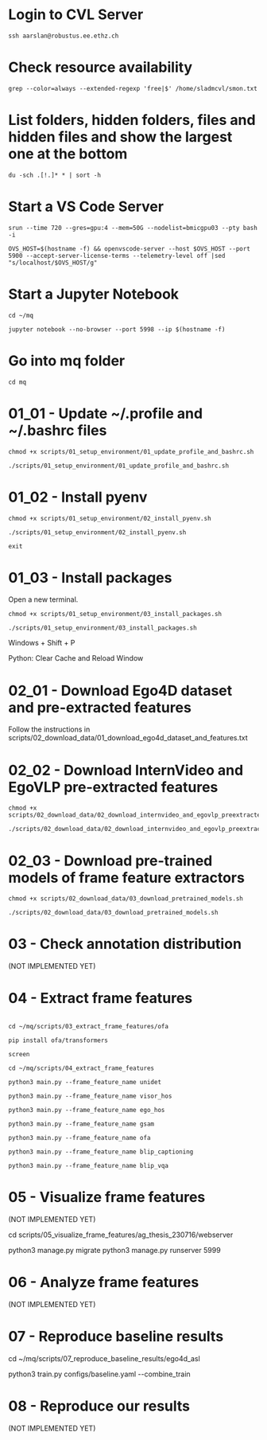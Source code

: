 # Login to CVL Server

```
ssh aarslan@robustus.ee.ethz.ch
```

# Check resource availability

```
grep --color=always --extended-regexp 'free|$' /home/sladmcvl/smon.txt
```

# List folders, hidden folders, files and hidden files and show the largest one at the bottom
```
du -sch .[!.]* * | sort -h
```

# Start a VS Code Server

```
srun --time 720 --gres=gpu:4 --mem=50G --nodelist=bmicgpu03 --pty bash -i

OVS_HOST=$(hostname -f) && openvscode-server --host $OVS_HOST --port 5900 --accept-server-license-terms --telemetry-level off |sed "s/localhost/$OVS_HOST/g"
```

# Start a Jupyter Notebook

```
cd ~/mq

jupyter notebook --no-browser --port 5998 --ip $(hostname -f)
```

# Go into mq folder

```
cd mq
```

# 01_01 - Update ~/.profile and ~/.bashrc files

```
chmod +x scripts/01_setup_environment/01_update_profile_and_bashrc.sh

./scripts/01_setup_environment/01_update_profile_and_bashrc.sh
```

# 01_02 - Install pyenv

```
chmod +x scripts/01_setup_environment/02_install_pyenv.sh

./scripts/01_setup_environment/02_install_pyenv.sh

exit
```

# 01_03 - Install packages

Open a new terminal.

```
chmod +x scripts/01_setup_environment/03_install_packages.sh

./scripts/01_setup_environment/03_install_packages.sh
```

Windows + Shift + P

Python: Clear Cache and Reload Window

# 02_01 - Download Ego4D dataset and pre-extracted features

Follow the instructions in scripts/02_download_data/01_download_ego4d_dataset_and_features.txt

# 02_02 - Download InternVideo and EgoVLP pre-extracted features

```
chmod +x scripts/02_download_data/02_download_internvideo_and_egovlp_preextracted_features.sh

./scripts/02_download_data/02_download_internvideo_and_egovlp_preextracted_features.sh
```

# 02_03 - Download pre-trained models of frame feature extractors

```
chmod +x scripts/02_download_data/03_download_pretrained_models.sh

./scripts/02_download_data/03_download_pretrained_models.sh
```

# 03 - Check annotation distribution

(NOT IMPLEMENTED YET)

# 04 - Extract frame features

```

cd ~/mq/scripts/03_extract_frame_features/ofa

pip install ofa/transformers

screen

cd ~/mq/scripts/04_extract_frame_features

python3 main.py --frame_feature_name unidet

python3 main.py --frame_feature_name visor_hos

python3 main.py --frame_feature_name ego_hos

python3 main.py --frame_feature_name gsam

python3 main.py --frame_feature_name ofa

python3 main.py --frame_feature_name blip_captioning

python3 main.py --frame_feature_name blip_vqa
```

# 05 - Visualize frame features

(NOT IMPLEMENTED YET)

cd scripts/05_visualize_frame_features/ag_thesis_230716/webserver

python3 manage.py migrate
python3 manage.py runserver 5999

# 06 - Analyze frame features

(NOT IMPLEMENTED YET)

# 07 - Reproduce baseline results

cd ~/mq/scripts/07_reproduce_baseline_results/ego4d_asl

python3 train.py configs/baseline.yaml --combine_train

# 08 - Reproduce our results

(NOT IMPLEMENTED YET)
